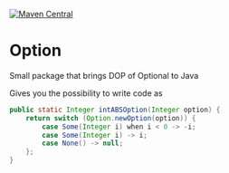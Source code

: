[![Maven Central](https://img.shields.io/maven-central/v/io.github.ashr123/option.svg?label=Maven%20Central)](https://search.maven.org/search?q=g:%22io.github.ashr123%22%20AND%20a:%22option%22)
# Option
Small package that brings DOP of Optional to Java

Gives you the possibility to write code as

```java
public static Integer intABSOption(Integer option) {
	return switch (Option.newOption(option)) {
		case Some(Integer i) when i < 0 -> -i;
		case Some(Integer i) -> i;
		case None() -> null;
	};
}
```
